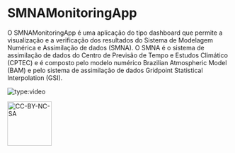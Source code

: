 # SMNAMonitoringApp

O SMNAMonitoringApp é uma aplicação do tipo dashboard que permite a visualização e a verificação dos resultados do Sistema de Modelagem Numérica e Assimilação de dados (SMNA). O SMNA é o sistema de assimilação de dados do Centro de Previsão de Tempo e Estudos Climático (CPTEC) e é composto pelo modelo numérico Brazilian Atmospheric Model (BAM) e pelo sistema de assimilação de dados Gridpoint Statistical Interpolation (GSI).

![type:video](https://youtube.com/embed/T6pUCeGHpLc?si=i8KYvjY3FAu67B7H)

<a href="https://creativecommons.org/licenses/by-nc-sa/4.0/legalcode" target="_blank"><img src="https://mirrors.creativecommons.org/presskit/buttons/88x31/png/by-nc-sa.png" alt="CC-BY-NC-SA" width="100"/></a>
